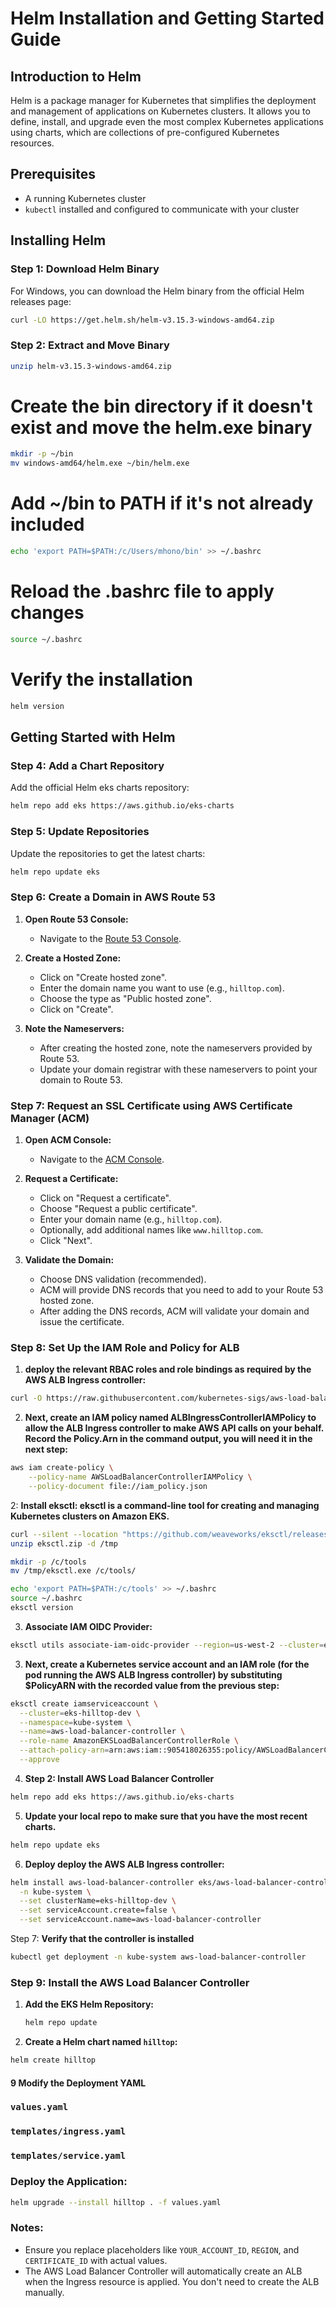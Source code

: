 # Helm Installation and Getting Started Guide

## Introduction to Helm

Helm is a package manager for Kubernetes that simplifies the deployment and management of applications on Kubernetes clusters. It allows you to define, install, and upgrade even the most complex Kubernetes applications using charts, which are collections of pre-configured Kubernetes resources.

## Prerequisites

- A running Kubernetes cluster
- `kubectl` installed and configured to communicate with your cluster

## Installing Helm

### Step 1: Download Helm Binary

For Windows, you can download the Helm binary from the official Helm releases page:

```sh
curl -LO https://get.helm.sh/helm-v3.15.3-windows-amd64.zip
```
### Step 2: Extract and Move Binary
```sh
unzip helm-v3.15.3-windows-amd64.zip
```
# Create the bin directory if it doesn't exist and move the helm.exe binary
```sh
mkdir -p ~/bin
mv windows-amd64/helm.exe ~/bin/helm.exe
```
# Add ~/bin to PATH if it's not already included
```sh
echo 'export PATH=$PATH:/c/Users/mhono/bin' >> ~/.bashrc
```
# Reload the .bashrc file to apply changes
```sh
source ~/.bashrc
```
# Verify the installation
```sh
helm version
```
## Getting Started with Helm

### Step 4: Add a Chart Repository

Add the official Helm eks charts repository:

```sh
helm repo add eks https://aws.github.io/eks-charts

```

### Step 5: Update Repositories

Update the repositories to get the latest charts:

```sh
helm repo update eks
```

### Step 6: Create a Domain in AWS Route 53

1. **Open Route 53 Console:**
   - Navigate to the [Route 53 Console](https://console.aws.amazon.com/route53/home).
   
2. **Create a Hosted Zone:**
   - Click on "Create hosted zone".
   - Enter the domain name you want to use (e.g., `hilltop.com`).
   - Choose the type as "Public hosted zone".
   - Click on "Create".

3. **Note the Nameservers:**
   - After creating the hosted zone, note the nameservers provided by Route 53.
   - Update your domain registrar with these nameservers to point your domain to Route 53.

### Step 7: Request an SSL Certificate using AWS Certificate Manager (ACM)

1. **Open ACM Console:**
   - Navigate to the [ACM Console](https://console.aws.amazon.com/acm/home).
   
2. **Request a Certificate:**
   - Click on "Request a certificate".
   - Choose "Request a public certificate".
   - Enter your domain name (e.g., `hilltop.com`).
   - Optionally, add additional names like `www.hilltop.com`.
   - Click "Next".

3. **Validate the Domain:**
   - Choose DNS validation (recommended).
   - ACM will provide DNS records that you need to add to your Route 53 hosted zone.
   - After adding the DNS records, ACM will validate your domain and issue the certificate.

### Step 8: Set Up the IAM Role and Policy for ALB

1. **deploy the relevant RBAC roles and role bindings as required by the AWS ALB Ingress controller:**
```sh
curl -O https://raw.githubusercontent.com/kubernetes-sigs/aws-load-balancer-controller/v2.7.2/docs/install/iam_policy.json
```
2. **Next, create an IAM policy named ALBIngressControllerIAMPolicy to allow the ALB Ingress controller to make AWS API calls on your behalf. Record the Policy.Arn in the command output, you will need it in the next step:**
```bash
aws iam create-policy \
    --policy-name AWSLoadBalancerControllerIAMPolicy \
    --policy-document file://iam_policy.json
```

2: **Install eksctl: eksctl is a command-line tool for creating and managing Kubernetes clusters on Amazon EKS.**
```sh
curl --silent --location "https://github.com/weaveworks/eksctl/releases/latest/download/eksctl_Windows_amd64.zip" -o "eksctl.zip"
unzip eksctl.zip -d /tmp
```
```sh
mkdir -p /c/tools
mv /tmp/eksctl.exe /c/tools/
```
```sh
echo 'export PATH=$PATH:/c/tools' >> ~/.bashrc
source ~/.bashrc
eksctl version
```
3. **Associate IAM OIDC Provider:**
```sh
eksctl utils associate-iam-oidc-provider --region=us-west-2 --cluster=eks-hilltop-dev --approve
```
3. **Next, create a Kubernetes service account and an IAM role (for the pod running the AWS ALB Ingress controller) by substituting $PolicyARN with the recorded value from the previous step:**
```bash
eksctl create iamserviceaccount \
  --cluster=eks-hilltop-dev \
  --namespace=kube-system \
  --name=aws-load-balancer-controller \
  --role-name AmazonEKSLoadBalancerControllerRole \
  --attach-policy-arn=arn:aws:iam::905418026355:policy/AWSLoadBalancerControllerIAMPolicy \
  --approve
```

4. **Step 2: Install AWS Load Balancer Controller**
```sh
helm repo add eks https://aws.github.io/eks-charts
```
5. **Update your local repo to make sure that you have the most recent charts.**
```sh
helm repo update eks
```
6. **Deploy deploy the AWS ALB Ingress controller:**
```sh
helm install aws-load-balancer-controller eks/aws-load-balancer-controller \
  -n kube-system \
  --set clusterName=eks-hilltop-dev \
  --set serviceAccount.create=false \
  --set serviceAccount.name=aws-load-balancer-controller 
```
Step 7: **Verify that the controller is installed**
```sh
kubectl get deployment -n kube-system aws-load-balancer-controller
```
### Step 9: Install the AWS Load Balancer Controller

1. **Add the EKS Helm Repository:**
   ```bash
   helm repo update
   ```
2. **Create a Helm chart named `hilltop`:**

```bash
helm create hilltop
```

#### 9 Modify the Deployment YAML

### `values.yaml`

### `templates/ingress.yaml`

### `templates/service.yaml`

### Deploy the Application:
```bash
helm upgrade --install hilltop . -f values.yaml
```

### Notes:

- Ensure you replace placeholders like `YOUR_ACCOUNT_ID`, `REGION`, and `CERTIFICATE_ID` with actual values.
- The AWS Load Balancer Controller will automatically create an ALB when the Ingress resource is applied. You don't need to create the ALB manually.


